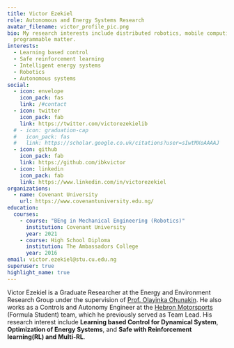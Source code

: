 ```yaml
---
title: Victor Ezekiel
role: Autonomous and Energy Systems Research
avatar_filename: victor_profile_pic.png
bio: My research interests include distributed robotics, mobile computing and
  programmable matter.
interests:
  - Learning based control
  - Safe reinforcement learning
  - Intelligent energy systems
  - Robotics
  - Autonomous systems
social:
  - icon: envelope
    icon_pack: fas
    link: /#contact
  - icon: twitter
    icon_pack: fab
    link: https://twitter.com/victorezekielib
  # - icon: graduation-cap
  #   icon_pack: fas
  #   link: https://scholar.google.co.uk/citations?user=sIwtMXoAAAAJ
  - icon: github
    icon_pack: fab
    link: https://github.com/ibkvictor
  - icon: linkedin
    icon_pack: fab
    link: https://www.linkedin.com/in/victorezekiel
organizations:
  - name: Covenant University
    url: https://www.covenantuniversity.edu.ng/
education:
  courses:
    - course: "BEng in Mechanical Engineering (Robotics)"
      institution: Covenant University
      year: 2021
    - course: High School Diploma
      institution: The Ambassadors College
      year: 2016
email: victor.ezekiel@stu.cu.edu.ng
superuser: true
highlight_name: true
---
```

Victor Ezekiel is a Graduate Researcher at the Energy and Environment Research Group under the supervision of [Prof. Olayinka Ohunakin](https://africa.berkeley.edu/people/olayinka-s-ohunakin). He also works as a Controls and Autonomy Engineer at the [Hebron Motorsports](https://linkedin.com/in/formulastudent) (Formula Student) team, which he previously served as Team Lead. His research interest include **Learning based Control for Dynamical System**, **Optimization of Energy Systems**, and **Safe with Reinforcement learning(RL) and Multi-RL**.
<!-- 
Dr. Nagy is an assistant professor in the Department of Civil, Architectural, and Environmental Engineering at The University of Texas at Austin, directing the Intelligent Environments Laboratory since 2016. A roboticist turned building engineer, his research interests are in smart buildings and cities, renewable energy systems, control systems for zero emission building operation, and the application of machine learning and artificial intelligence for the built environment for a sustainable energy transition. He has received the Outstanding Researcher Award from IBPSA-USA in 2022, several Best Paper awards from the CISBAT conference, Building & Environment journal, as well as a Highest Cited Paper award from Applied Energy. He organized and chaired the first workshop on Reinforcement Learning for energy management in buildings and cities (RLEM’20) at ACM BuildSys’20.

Prior to joining UT, Austin, Dr. Nagy was a senior scientist at the Swiss Institute of Technology (ETH) in Zurich, in the Department of Architecture. He worked with Prof. Arno Schlueter in the Architecture & Building Systems research group on control systems for sustainable building operation, as well as wireless sensor networks and applications of machine learning in building retrofit. Dr. Nagy has co-founded the award-winning high-tech spin-off Femtotools in 2007, and was member of its board of directors until 2011.

Dr. Nagy received a PhD in robotics in 2011 working in the MultiScale Robotics Lab of Prof. Brad Nelson, and an MSc in Mechanical Engineering (2006) with a focus on micro-electro-mechanical systems (MEMS) and robotics, both from ETH Zurich, Switzerland. He spent an academic exchange semester at the Danish Technical University in 2005, and was a visiting researcher in the Distributed Robotics Laboratory of Prof. Daniela Rus at MIT in 2009.

Dr Nagy has an Erdös number of 6: 1 (Shallit)→ 2 (Breitbart)→ 3 (Schek)→ 4 (Linkwitz)→ 5 (Veenendaal)→ 6 (Nagy)

According to Robotree, his academic ancestors can be traced to Japan, i.e., probably Samurai – how cool is that? -->